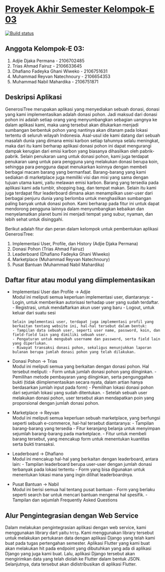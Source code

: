 # [Proyek Akhir Semester Kelompok-E 03](https://install.appcenter.ms/orgs/generositree/apps/generositree/distribution_groups/public)

[![Build status](https://build.appcenter.ms/v0.1/apps/bdf2d081-c699-4a07-ad6d-3ad1cdd8834a/branches/main/badge)](https://appcenter.ms)

## Anggota Kelompok-E 03:

1. Adjie Djaka Permana - 2106702485
2. Trias Ahmad Fairuz - 2106633645
3. Dhafiano Fadeyka Ghani Wiweko - 2106751631
4. Muhammad Reyvan Natechnoury - 2106654353
5. Muhammad Nabil Mahardika - 2106751871

## Deskripsi Aplikasi

GenerosiTree merupakan aplikasi yang menyediakan sebuah donasi, donasi yang kami implementasikan adalah donasi pohon. Jadi maksud dari donasi pohon ini adalah setiap orang yang menyumbangkan sebagian uangnya ke dalam aplikasi kami, maka uang tersebut akan ditukarkan menjadi sumbangan berbentuk pohon yang nantinya akan ditanam pada lokasi tertentu di seluruh wilayah Indonesia. Asal-usul ide kami datang dari sebuah masalah dunia yang dimana emisi karbon setiap tahunnya selalu meningkat, maka dari itu kami berharap aplikasi donasi pohon ini dapat mengurangi dampak kerugian dari emisi karbon yang biasanya dihasilkan oleh pabrik-pabrik. Selain penukaran uang untuk donasi pohon, kami juga terdapat penukaran uang untuk para pengguna yang melakukan donasi berupa koin, sehingga para pengguna dapat menukarkan koinnya dengan membeli berbagai macam barang yang bermanfaat. Barang-barang yang kami sediakan di marketplace juga memiliki visi dan misi yang sama dengan tujuan utama kami, yaitu melawan emisi karbon. Barang yang tersedia pada aplikasi kami ada tumblr, shopping bag, dan tempat makan. Selain itu kami juga terdapat fitur leaderboard dimana akan menampilkan user-user dari berbagai penjuru dunia yang berlomba untuk menghasilkan sumbangan paling banyak untuk donasi pohon. Kami berharap pada fitur ini untuk dapat mendorong pengguna lainnya dalam menyumbangkan kebaikan dan menyelamatkan planet bumi ini menjadi tempat yang subur, nyaman, dan lebih sehat untuk disinggahi.

Berikut adalah fitur dan peran dalam kelompok untuk pembentukan aplikasi GenerosiTree:

1. Implementasi User, Profile, dan History (Adjie Djaka Permana)
2. Donasi Pohon (Trias Ahmad Fairuz)
3. Leaderboard (Dhafiano Fadeyka Ghani Wiweko)
4. Marketplace (Muhammad Reyvan Natechnoury)
5. Pusat Bantuan (Muhammad Nabil Mahardika)

## Daftar fitur atau modul yang diimplementasikan

- Implementasi User dan Profile -> Adjie  
  Modul ini meliputi semua keperluan implementasi user, diantaranya: - Login, untuk memberikan autorisasi terhadap user yang sudah terdaftar. - Registrasi, untuk mendaftarkan akun user yang baru - Logout, untuk keluar dari suatu sesi

      Selain implementasi user, terdapat juga implementasi profil yang berkaitan tentang website ini, hal-hal tersebut dalam bentuk:
      - Tampilan data sebuah user, seperti user name, password, koin, dan field-field lain yang dimiliki sebuah user.
      - Pengaturan untuk mengubah username dan password, serta field lain yang diperlukan.
      - Riwayat transaksi donasi pohon, sekaligus menunjukkan laporan bulanan berupa jumlah donasi pohon yang telah dilakukan.

- Donasi Pohon -> Trias  
  Modul ini meliputi semua yang berkaitan dengan donasi pohon. Hal tersebut meliputi: - Form untuk jumlah donasi pohon yang diinginkan. - Pemilihan metode pembayaran yang diinginkan, serta pengunggahan bukti (tidak diimplementasikan secara nyata, dalam artian hanya berdasarkan jumlah input pada form) - Pemilihan lokasi donasi pohon dari sejumlah lokasi yang sudah ditentukan. - Setelah sebuah user melakukan donasi pohon, user tersebut akan mendapatkan poin yang proporsional dengan jumlah donasi pohon.

- Marketplace -> Reyvan  
  Modul ini meliputi semua keperluan sebuah marketplace, yang berfungsi seperti sebuah e-commerce, hal-hal tersebut diantaranya: - Tampilan barang-barang yang tersedia - Fitur keranjang belanja untuk menyimpan sejumlah barang-barang pada marketplace. - Fitur untuk membeli barang tersebut, yang mencakup form untuk menentukan kuantitas serta bukti transaksi.

- Leaderboard -> Dhafiano  
  Modul ini mencakup hal-hal yang berkaitan dengan leaderboard, antara lain: - Tampilan leaderboard berupa user-user dengan jumlah donasi terbanyak pada lokasi tertentu - Form yang bisa digunakan untuk menentukan lokasi mana yang ingin dilihat leaderboardnya.

- Pusat Bantuan -> Nabil  
  Modul ini berisi semua hal tentang pusat bantuan - Form yang berlaku seperti search bar untuk mencari bantuan mengenai hal spesifik. - Tampilan dan sejumlah Frequently Asked Questions

## Alur Pengintegrasian dengan Web Service

Dalam melakukan pengintegrasian aplikasi dengan web service, kami menggunakan library dart yaitu `http`. Kami menggunakan library tersebut untuk melakukan pertukaran data dengan aplikasi Django yang telah kami buat pada tugas pertengahan semester. Aplikasi Flutter yang kami buat akan melakukan hit pada endpoint yang dibutuhkan yang ada di aplikasi Django yang juga kami buat. Lalu, aplikasi Django tersebut akan mengirimkan data yang telah diolah ke Flutter dalam bentuk JSON. Selanjutnya, data tersebut akan didistribusikan di aplikasi Flutter.
